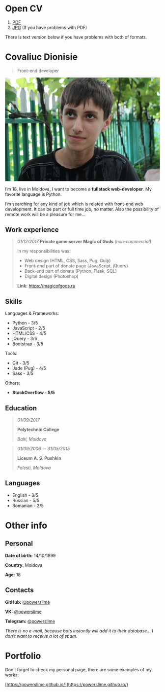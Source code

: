 # Open CV
1. [PDF](./EN_Covaliuc_Dionisie_Optimized.pdf)
2. [JPG](./EN_Covaliuc_Dionisie.jpg) (If you have problems with PDF)

There is text version below if you have problems with both of formats.
# Covaliuc Dionisie
> Front-end developer

![2014 year](../photo.jpg)

I’m 18, live in Moldova,
I want to become a **fullstack web-developer**.
My favorite language is Python.

I’m searching for any kind of job which is related with front-end web
development. It can be part or full time job, no matter. Also the
possibility of remote work will be a pleasure for me...

## Work experience
> *01/12/2017*
> **Private game server Magic of Gods**
> *(non-commercial)*
>
> In my responsibilities was:
> * Web design (HTML, CSS, Sass, Pug, Gulp)
>  * Front-end part of donate page (JavaScript, jQuery)
>  * Back-end part of donate (Python, Flask, SQL)
>  * Digital design (Photoshop)
>
> **Link:** https://magicofgods.ru

## Skills
Languages & Frameworks:
* Python - 3/5
* JavaScript - 2/5
* HTML/CSS - 4/5
* jQuery - 3/5
* Bootstrap - 3/5

Tools:
* Git - 3/5
* Jade (Pug) - 4/5
* Sass - 3/5

Others:
* **StackOverflow - 5/5**

## Education
> *01/09/2017*
>
> **Polytechnic College**
>
> *Balti, Moldova*

> *01/09/2006 -- 31/05/2015*
>
> **Liceum A. S. Pushkin**
>
> *Falesti, Moldova*

## Languages
* English - 3/5
* Russian - 5/5
* Romanian - 3/5

# Other info
## Personal
**Date of birth:** 14/10/1999

**Country:** Moldova

**Age:** 18

## Contacts
**GitHub:** [@powerslime](https://github.com/PowerSlime)

**VK:** [@powerslime](https://vk.me/powerslime)

**Telegram:** [@powerslime](https://t.me/powerslime)

*There is no e-mail, because bots instantly will add it to their database... I don't want to receive a lot of spam.*

# Portfolio
Don’t forget to check my personal page, there are some examples of my works:

[https://powerslime.github.io/](https://powerslime.github.io/)
